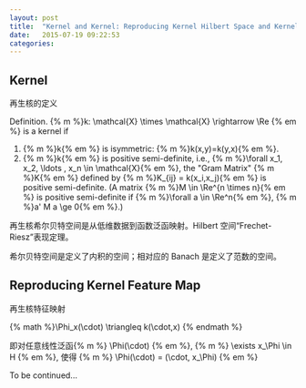 ```yaml
---
layout: post
title:  "Kernel and Kernel: Reproducing Kernel Hilbert Space and Kernel Method"
date:   2015-07-19 09:22:53
categories:
---
```


## Kernel

再生核的定义

Definition. {% m %}k: \mathcal{X} \times \mathcal{X} \rightarrow \Re {% em %} is a kernel if

1. {% m %}k{% em %} is isymmetric: {% m %}k(x,y)=k(y,x){% em %}.
2. {% m %}k{% em %} is positive semi-definite, i.e., {% m %}\forall x_1, x_2, \ldots , x_n \in \mathcal{X}{% em %}, the "Gram Matrix" {% m %}K{% em %} defined by {% m %}K_{ij} =  k(x_i,x_j){% em %} is positive semi-definite. (A matrix {% m %}M \in \Re^{n \times n}{% em %} is positive semi-definite if {% m %}\forall a \in \Re^n{% em %}, {% m %}a' M a \ge 0{% em %}.)

<!--more-->

再生核希尔贝特空间是从低维数据到函数泛函映射。Hilbert 空间“Frechet-Riesz”表现定理。

希尔贝特空间是定义了内积的空间；相对应的 Banach 是定义了范数的空间。

## Reproducing Kernel Feature Map

再生核特征映射

{% math %}\Phi_x(\cdot) \triangleq k(\cdot,x) {% endmath %}

即对任意线性泛函{% m %} \Phi(\cdot) {% em %}, {% m %} \exists x_\Phi \in H {% em %}, 使得 {% m %} \Phi(\cdot) = (\cdot, x_\Phi) {% em %}

To be continued...